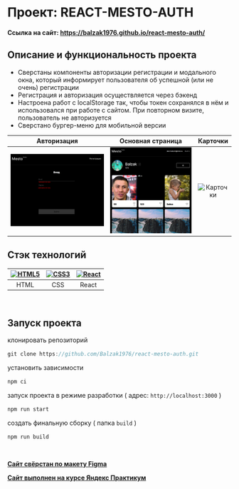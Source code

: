 # Проект: REACT-MESTO-AUTH



#### Ссылка на сайт: https://balzak1976.github.io/react-mesto-auth/


## Описание и функциональность проекта

- Сверстаны компоненты авторизации регистрации и модального окна, который информирует пользователя об успешной (или не очень) регистрации
- Регистрация и авторизация осуществляется через бэкенд
- Настроена работ с localStorage так, чтобы токен сохранялся в нём и использовался при работе с сайтом. При повторном визите, пользователь не авторизуется
- Сверстано бургер-меню для мобильной версии


Авторизация | Основная страница | Карточки
:---: | :---: | :---: |
|![Авторизация](screenshots/page1.png) |![Основная страница](screenshots/page2.png) | ![Карточки](screenshots/page3.png)



## Стэк технологий

| <a href="https://html.spec.whatwg.org/multipage/" target="_blank" rel="noreferrer"><img width="45" height="45" alt="HTML5" src="https://cdn.jsdelivr.net/gh/devicons/devicon/icons/html5/html5-plain.svg" /></a> | <a href="https://www.w3schools.com/css/" target="_blank" rel="noreferrer"><img width="45" height="45" alt="CSS3" src="https://cdn.jsdelivr.net/gh/devicons/devicon/icons/css3/css3-plain.svg" /></a> | <a href="https://react.dev/" target="_blank" rel="noreferrer"><img width="45" height="45" alt="React" src="https://cdn.jsdelivr.net/gh/devicons/devicon/icons/react/react-original.svg" /></a> | 
| :---: | :---: | :---: |
| HTML | CSS  | React | 

<br>


## Запуск проекта

клонировать репозиторий 

```javascript
git clone https://github.com/Balzak1976/react-mesto-auth.git
```

установить зависимости

```javascript
npm ci 
```
запуск проекта в режиме разработки ( адрес: `http://localhost:3000` )

```javascript
npm run start 
```
создать финальную сборку ( папка `build` )

```javascript
npm run build 
```
<br>

[**Сайт свёрстан по макету Figma**](https://www.figma.com/file/5H3gsn5lIGPwzBPby9jAOo/Sprint-14-RU?node-id=0%3A1)

[**Сайт выполнен на курсе Яндекс Практикум**](https://practicum.yandex.ru/profile/web/)
